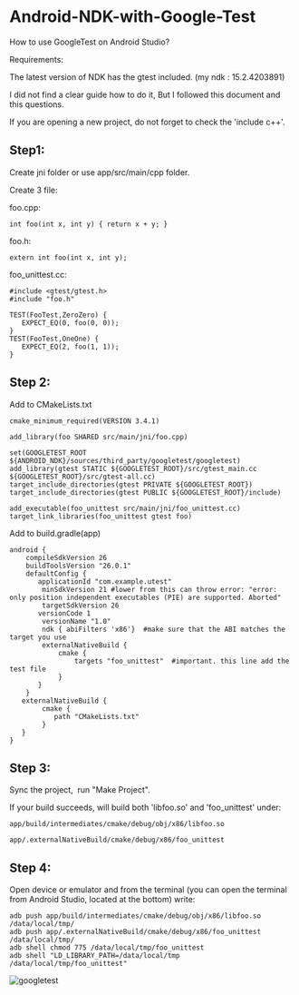 # Android-NDK-with-Google-Test

How to use GoogleTest on Android Studio?

Requirements:

The latest version of NDK has the gtest included. (my ndk : 15.2.4203891)

I did not find a clear guide how to do it, But I followed this document and this questions.

If you are opening a new project, do not forget to check the 'include c++'.

## Step1:

Create jni folder or use app/src/main/cpp folder.

Create 3 file:

foo.cpp:

    int foo(int x, int y) { return x + y; }


foo.h:

    extern int foo(int x, int y);


foo_unittest.cc:

    #include <gtest/gtest.h>
    #include "foo.h"

    TEST(FooTest,ZeroZero) {
       EXPECT_EQ(0, foo(0, 0));
    }
    TEST(FooTest,OneOne) {
       EXPECT_EQ(2, foo(1, 1));
    }
  
## Step 2:

Add to CMakeLists.txt

    cmake_minimum_required(VERSION 3.4.1)

    add_library(foo SHARED src/main/jni/foo.cpp)

    set(GOOGLETEST_ROOT ${ANDROID_NDK}/sources/third_party/googletest/googletest)
    add_library(gtest STATIC ${GOOGLETEST_ROOT}/src/gtest_main.cc ${GOOGLETEST_ROOT}/src/gtest-all.cc)
    target_include_directories(gtest PRIVATE ${GOOGLETEST_ROOT})
    target_include_directories(gtest PUBLIC ${GOOGLETEST_ROOT}/include)

    add_executable(foo_unittest src/main/jni/foo_unittest.cc)
    target_link_libraries(foo_unittest gtest foo)

Add to build.gradle(app)

    android {
        compileSdkVersion 26
        buildToolsVersion "26.0.1"
        defaultConfig {
           applicationId "com.example.utest"
            minSdkVersion 21 #lower from this can throw error: "error: only position independent executables (PIE) are supported. Aborted"
            targetSdkVersion 26
           versionCode 1
            versionName "1.0"
            ndk { abiFilters 'x86'}  #make sure that the ABI matches the target you use
            externalNativeBuild {
                cmake {
                    targets "foo_unittest"  #important. this line add the test file
                }
           }
        }
       externalNativeBuild {
            cmake {
               path "CMakeLists.txt"
            }
       }
    }


## Step 3:

Sync the project,  run "Make Project".

If your build succeeds, will build both 'libfoo.so' and 'foo_unittest' under:

    app/build/intermediates/cmake/debug/obj/x86/libfoo.so

    app/.externalNativeBuild/cmake/debug/x86/foo_unittest

## Step 4:

Open device or emulator and from the terminal (you can open the terminal from Android Studio, located at the bottom) write:

    adb push app/build/intermediates/cmake/debug/obj/x86/libfoo.so /data/local/tmp/
    adb push app/.externalNativeBuild/cmake/debug/x86/foo_unittest /data/local/tmp/
    adb shell chmod 775 /data/local/tmp/foo_unittest
    adb shell "LD_LIBRARY_PATH=/data/local/tmp /data/local/tmp/foo_unittest"
    
  
![googletest](https://s1.postimg.org/19hupubef3/image.png)  
    
